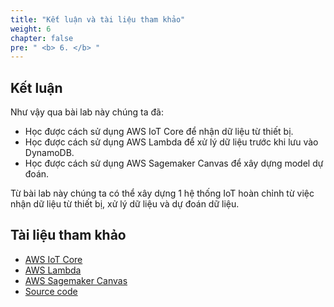 ```yaml
---
title: "Kết luận và tài liệu tham khảo"
weight: 6
chapter: false
pre: " <b> 6. </b> "
---
```


## Kết luận

Như vậy qua bài lab này chúng ta đã:
- Học được cách sử dụng AWS IoT Core để nhận dữ liệu từ thiết bị.
- Học được cách sử dụng AWS Lambda để xử lý dữ liệu trước khi lưu vào DynamoDB.
- Học được cách sử dụng AWS Sagemaker Canvas để xây dựng model dự đoán.

Từ bài lab này chúng ta có thể xây dựng 1 hệ thống IoT hoàn chỉnh từ việc nhận dữ liệu từ thiết bị, xử lý dữ liệu và dự đoán dữ liệu.

## Tài liệu tham khảo

- [AWS IoT Core](https://aws.amazon.com/iot-core/)
- [AWS Lambda](https://aws.amazon.com/lambda/)
- [AWS Sagemaker Canvas](https://aws.amazon.com/sagemaker/canvas/)
- [Source code](https://github.com/HaPhanBaoMinh/fcj-ss2-workshop-003-resource)


